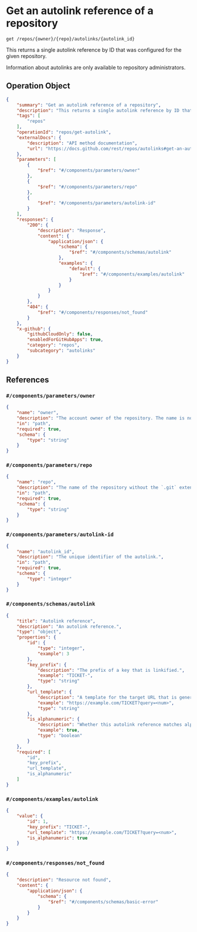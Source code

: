 # Get an autolink reference of a repository

`get /repos/{owner}/{repo}/autolinks/{autolink_id}`

This returns a single autolink reference by ID that was configured for the given repository.

Information about autolinks are only available to repository administrators.

## Operation Object

```json
{
    "summary": "Get an autolink reference of a repository",
    "description": "This returns a single autolink reference by ID that was configured for the given repository.\n\nInformation about autolinks are only available to repository administrators.",
    "tags": [
        "repos"
    ],
    "operationId": "repos/get-autolink",
    "externalDocs": {
        "description": "API method documentation",
        "url": "https://docs.github.com/rest/repos/autolinks#get-an-autolink-reference-of-a-repository"
    },
    "parameters": [
        {
            "$ref": "#/components/parameters/owner"
        },
        {
            "$ref": "#/components/parameters/repo"
        },
        {
            "$ref": "#/components/parameters/autolink-id"
        }
    ],
    "responses": {
        "200": {
            "description": "Response",
            "content": {
                "application/json": {
                    "schema": {
                        "$ref": "#/components/schemas/autolink"
                    },
                    "examples": {
                        "default": {
                            "$ref": "#/components/examples/autolink"
                        }
                    }
                }
            }
        },
        "404": {
            "$ref": "#/components/responses/not_found"
        }
    },
    "x-github": {
        "githubCloudOnly": false,
        "enabledForGitHubApps": true,
        "category": "repos",
        "subcategory": "autolinks"
    }
}
```

## References

### `#/components/parameters/owner`

```json
{
    "name": "owner",
    "description": "The account owner of the repository. The name is not case sensitive.",
    "in": "path",
    "required": true,
    "schema": {
        "type": "string"
    }
}
```

### `#/components/parameters/repo`

```json
{
    "name": "repo",
    "description": "The name of the repository without the `.git` extension. The name is not case sensitive.",
    "in": "path",
    "required": true,
    "schema": {
        "type": "string"
    }
}
```

### `#/components/parameters/autolink-id`

```json
{
    "name": "autolink_id",
    "description": "The unique identifier of the autolink.",
    "in": "path",
    "required": true,
    "schema": {
        "type": "integer"
    }
}
```

### `#/components/schemas/autolink`

```json
{
    "title": "Autolink reference",
    "description": "An autolink reference.",
    "type": "object",
    "properties": {
        "id": {
            "type": "integer",
            "example": 3
        },
        "key_prefix": {
            "description": "The prefix of a key that is linkified.",
            "example": "TICKET-",
            "type": "string"
        },
        "url_template": {
            "description": "A template for the target URL that is generated if a key was found.",
            "example": "https://example.com/TICKET?query=<num>",
            "type": "string"
        },
        "is_alphanumeric": {
            "description": "Whether this autolink reference matches alphanumeric characters. If false, this autolink reference only matches numeric characters.",
            "example": true,
            "type": "boolean"
        }
    },
    "required": [
        "id",
        "key_prefix",
        "url_template",
        "is_alphanumeric"
    ]
}
```

### `#/components/examples/autolink`

```json
{
    "value": {
        "id": 1,
        "key_prefix": "TICKET-",
        "url_template": "https://example.com/TICKET?query=<num>",
        "is_alphanumeric": true
    }
}
```

### `#/components/responses/not_found`

```json
{
    "description": "Resource not found",
    "content": {
        "application/json": {
            "schema": {
                "$ref": "#/components/schemas/basic-error"
            }
        }
    }
}
```